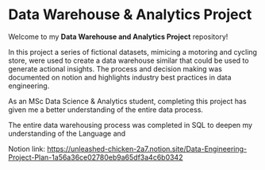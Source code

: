 # Data Warehouse & Analytics Project

Welcome to my **Data Warehouse and Analytics Project** repository!

In this project a series of fictional datasets, mimicing a motoring and cycling store, were used to create a data warehouse similar that could be used to generate actional insights. The process and decision making was documented on notion and highlights industry best practices in data engineering.

As an MSc Data Science & Analytics student, completing this project has given me a better understanding of the entire data process.

The entire data warehousing process was completed in SQL to deepen my understanding of the Language and 

Notion link: https://unleashed-chicken-2a7.notion.site/Data-Engineering-Project-Plan-1a56a36ce02780eb9a65df3a4c6b0342
